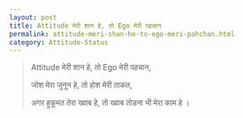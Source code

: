 ```yaml
---
layout: post
title: Attitude मेरी शान हे, तो Ego मेरी पहचान
permalink: attitude-meri-shan-he-to-ego-meri-pahchan.html
category: Attitude-Status
---
```

> Attitude मेरी शान हे, तो Ego मेरी पहचान, 
>
> जोश मेरा जुनून हे, तो होश मेरी ताकत, 
>
> अगर हुकूमत तेरा ख्वाब हे, तो ख्वाब तोडना भी मेरा काम हे ।
